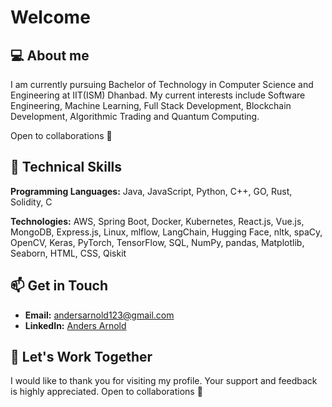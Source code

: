 # Welcome 
## :computer: About me

I am currently pursuing Bachelor of Technology in Computer Science and Engineering at IIT(ISM) Dhanbad. My current interests include Software Engineering, Machine Learning, Full Stack Development, Blockchain Development, Algorithmic Trading and Quantum Computing. 

Open to collaborations :handshake:

## 🔧 Technical Skills

**Programming Languages:** Java, JavaScript, Python, C++, GO, Rust, Solidity, C

**Technologies:** AWS, Spring Boot, Docker, Kubernetes, React.js, Vue.js, MongoDB, Express.js, Linux, mlflow, LangChain, Hugging Face, nltk, spaCy, OpenCV, Keras, PyTorch, TensorFlow, SQL, NumPy, pandas, Matplotlib, Seaborn, HTML, CSS, Qiskit


## 📫 Get in Touch

- **Email:**  andersarnold123@gmail.com
- **LinkedIn:**  [Anders Arnold](https://www.linkedin.com/in/anders-arnold-b63b44298/)

## 👯 Let's Work Together

I would like to thank you for visiting my profile. Your support and feedback is highly appreciated. Open to collaborations :handshake:

<!--
**asquare004/asquare004** is a ✨ _special_ ✨ repository because its `README.md` (this file) appears on your GitHub profile.

Here are some ideas to get you started:

- 🔭 I’m currently working on ...
- 🌱 I’m currently learning ...
- 👯 I’m looking to collaborate on ...
- 🤔 I’m looking for help with ...
- 💬 Ask me about ...
- 📫 How to reach me: ...
- 😄 Pronouns: ...
- ⚡ Fun fact: ...
-->
